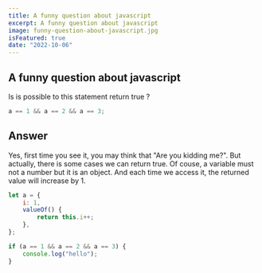 ```yaml
---
title: A funny question about javascript
excerpt: A funny question about javascript
image: funny-question-about-javascript.jpg
isFeatured: true
date: "2022-10-06"
---
```


## A funny question about javascript

Is is possible to this statement return true ?

```js
a == 1 && a == 2 && a == 3;
```

## Answer

Yes, first time you see it, you may think that "Are you kidding me?". But actually, there is some cases we can return true. Of couse, a variable must not a number but it is an object. And each time we access it, the returned value will increase by 1.

```js
let a = {
    i: 1,
    valueOf() {
        return this.i++;
    },
};

if (a == 1 && a == 2 && a == 3) {
    console.log("hello");
}
```
